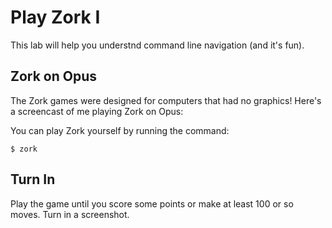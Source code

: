 # Play Zork I 

This lab will help you understnd command line navigation (and it's fun). 

## Zork on Opus 

The Zork games were designed for computers that had no graphics! Here's a screencast of me playing Zork on Opus: 

<script id="asciicast-ydaNp0ILQLapfW1nHZ4Zu7eNF" src="https://asciinema.org/a/ydaNp0ILQLapfW1nHZ4Zu7eNF.js" async></script>

You can play Zork yourself by running the command:

```shell
$ zork 
```

## Turn In 

Play the game until you score some points or make at least 100 or so moves. Turn in a screenshot.
